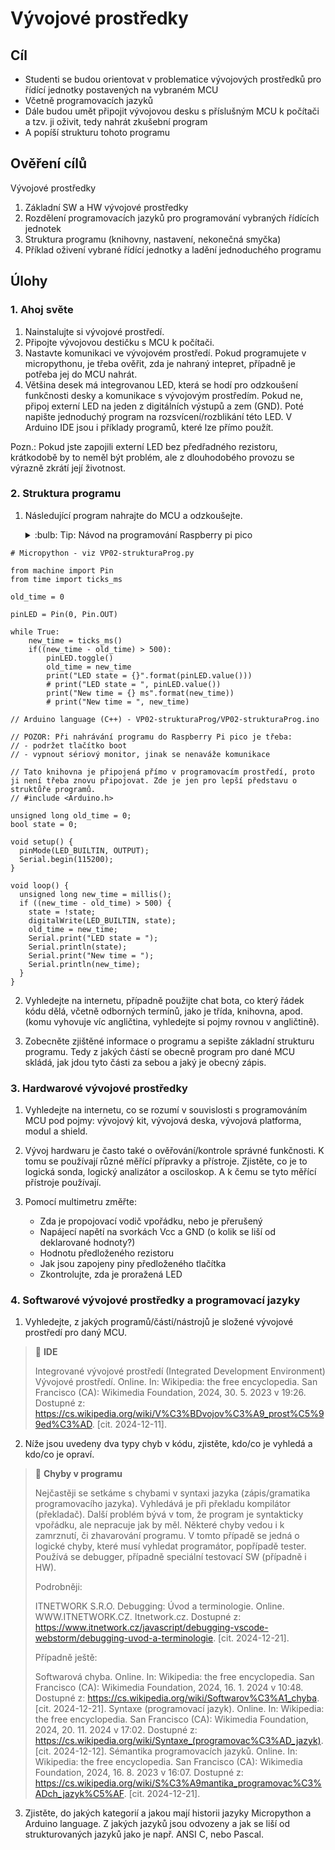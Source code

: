 [Co dodělat ]: #
[nic ]: #



# Vývojové prostředky

## Cíl

-	Studenti se budou orientovat v problematice vývojových prostředků pro řídící jednotky postavených na vybraném MCU
-   Včetně programovacích jazyků
-   Dále budou umět připojit vývojovou desku s příslušným MCU k počítači a tzv. ji oživit, tedy nahrát zkušební program
-   A popíší strukturu tohoto programu


## Ověření cílů

Vývojové prostředky

1. Základní SW a HW vývojové prostředky
2. Rozdělení programovacích jazyků pro programování vybraných řídících jednotek
3. Struktura programu (knihovny, nastavení, nekonečná smyčka)
4. Příklad oživení vybrané řídící jednotky a ladění jednoduchého programu


## Úlohy

### 1. Ahoj světe

1. Nainstalujte si vývojové prostředí.
2. Připojte vývojovou destičku s MCU k počítači.
3. Nastavte komunikaci ve vývojovém prostředí. Pokud programujete v micropythonu, je třeba ověřit, zda je nahraný intepret, případně je potřeba jej do MCU nahrát.
4. Většina desek má integrovanou LED, která se hodí pro odzkoušení funkčnosti desky a komunikace s vývojovým prostředím. Pokud ne, připoj externí LED na jeden z digitálních výstupů a zem (GND). Poté napište jednoduchý program na rozsvícení/rozblikání této LED. V Arduino IDE jsou i příklady programů, které lze přímo použít. 

Pozn.: Pokud jste zapojili externí LED bez předřadného rezistoru, krátkodobě by to neměl být problém, ale z dlouhodobého provozu se výrazně zkrátí její životnost. 


### 2. Struktura programu

1. Následující program nahrajte do MCU a odzkoušejte.

    <details>
        <summary> :bulb: Tip: Návod na programování Raspberry pi pico </summary>
            <p><b>v Arduino IDE 2.x.x </b></p>
            <p>Programming Raspberry Pi Pico with Arduino IDE (Pico W compatible). Online. RandomNerdTutorials.com. Dostupné z: https://randomnerdtutorials.com/programming-raspberry-pi-pico-w-arduino-ide/. [cit. 2024-12-22].</p>
            <p><b>v Thony </b></p>
            <p>Getting Started with Raspberry Pi Pico (and Pico W). Online. RandomNerdTutorials.com. Dostupné z: https://randomnerdtutorials.com/getting-started-raspberry-pi-pico-w/. [cit. 2024-12-22].</p>
            <p><b>ve VS Code </b></p>
            <p>Programming Raspberry Pi Pico with VS Code and MicroPython. Online. RandomNerdTutorials.com. Dostupné z: https://randomnerdtutorials.com/raspberry-pi-pico-vs-code-micropython/. [cit. 2024-12-22].</p>
    </details>


```
# Micropython - viz VP02-strukturaProg.py

from machine import Pin
from time import ticks_ms

old_time = 0

pinLED = Pin(0, Pin.OUT)

while True:
    new_time = ticks_ms()
    if((new_time - old_time) > 500):
        pinLED.toggle()
        old_time = new_time
        print("LED state = {}".format(pinLED.value()))
        # print("LED state = ", pinLED.value())
        print("New time = {} ms".format(new_time))
        # print("New time = ", new_time)
```


```
// Arduino language (C++) - VP02-strukturaProg/VP02-strukturaProg.ino

// POZOR: Při nahrávání programu do Raspberry Pi pico je třeba:
// - podržet tlačítko boot
// - vypnout sériový monitor, jinak se nenaváže komunikace

// Tato knihovna je připojená přímo v programovacím prostředí, proto ji není třeba znovu připojovat. Zde je jen pro lepší představu o struktůře programů.
// #include <Arduino.h>

unsigned long old_time = 0;
bool state = 0;

void setup() {
  pinMode(LED_BUILTIN, OUTPUT);
  Serial.begin(115200);
}

void loop() {
  unsigned long new_time = millis();
  if ((new_time - old_time) > 500) {
    state = !state;
    digitalWrite(LED_BUILTIN, state);
    old_time = new_time;
    Serial.print("LED state = ");
    Serial.println(state);
    Serial.print("New time = ");
    Serial.println(new_time);
  }
}
```


2. Vyhledejte na internetu, případně použijte chat bota, co který řádek kódu dělá, včetně odborných termínů, jako je třída, knihovna, apod. (komu vyhovuje víc angličtina, vyhledejte si pojmy rovnou v angličtině).

3. Zobecněte zjištěné informace o programu a sepište základní strukturu programu. Tedy z jakých částí se obecně program pro dané MCU skládá, jak jdou tyto části za sebou a jaký je obecný zápis.


### 3. Hardwarové vývojové prostředky

1. Vyhledejte na internetu, co se rozumí v souvislosti s programováním MCU pod pojmy: vývojový kit, vývojová deska, vývojová platforma, modul a shield.

2. Vývoj hardwaru je často také o ověřování/kontrole správné funkčnosti. K tomu se používají různé měřící přípravky a přístroje. Zjistěte, co je to logická sonda, logický analizátor a osciloskop. A k čemu se tyto měřící přístroje používají.

3. Pomocí multimetru změřte:
    - Zda je propojovací vodič vpořádku, nebo je přerušený
    - Napájecí napětí na svorkách Vcc a GND (o kolik se liší od deklarované hodnoty?)
    - Hodnotu předloženého rezistoru
    - Jak jsou zapojeny piny předloženého tlačítka
    - Zkontrolujte, zda je proražená LED


### 4. Softwarové vývojové prostředky a programovací jazyky

1. Vyhledejte, z jakých programů/částí/nástrojů je složené vývojové prostředí pro daný MCU.

> :key: **IDE**
>
> Integrované vývojové prostředí (Integrated Development Environment)
> Vývojové prostředí. Online. In: Wikipedia: the free encyclopedia. San Francisco (CA): Wikimedia Foundation, 2024, 30. 5. 2023 v 19:26. Dostupné z: https://cs.wikipedia.org/wiki/V%C3%BDvojov%C3%A9_prost%C5%99ed%C3%AD. [cit. 2024-12-11].

2. Níže jsou uvedeny dva typy chyb v kódu, zjistěte, kdo/co je vyhledá a kdo/co je opraví.

> :key: **Chyby v programu**
>
> Nejčastěji se setkáme s chybami v syntaxi jazyka (zápis/gramatika programovacího jazyka). Vyhledává je při překladu kompilátor (překladač).
> Další problém bývá v tom, že program je syntakticky vpořádku, ale nepracuje jak by měl. Některé chyby vedou i k zamrznutí, či zhavarování programu. V tomto případě se jedná o logické chyby, které musí vyhledat programátor, popřípadě tester. Používá se debugger, případně speciální testovací SW (případně i HW).
>
> Podrobněji:
>
> ITNETWORK S.R.O. Debugging: Úvod a terminologie. Online. WWW.ITNETWORK.CZ. Itnetwork.cz. Dostupné z: https://www.itnetwork.cz/javascript/debugging-vscode-webstorm/debugging-uvod-a-terminologie. [cit. 2024-12-21].
>
>
> Případně ještě:
>
> Softwarová chyba. Online. In: Wikipedia: the free encyclopedia. San Francisco (CA): Wikimedia Foundation, 2024, 16. 1. 2024 v 10:48. Dostupné z: https://cs.wikipedia.org/wiki/Softwarov%C3%A1_chyba. [cit. 2024-12-21].
> Syntaxe (programovací jazyk). Online. In: Wikipedia: the free encyclopedia. San Francisco (CA): Wikimedia Foundation, 2024, 20. 11. 2024 v 17:02. Dostupné z: https://cs.wikipedia.org/wiki/Syntaxe_(programovac%C3%AD_jazyk). [cit. 2024-12-12].
> Sémantika programovacích jazyků. Online. In: Wikipedia: the free encyclopedia. San Francisco (CA): Wikimedia Foundation, 2024, 16. 8. 2023 v 16:07. Dostupné z: https://cs.wikipedia.org/wiki/S%C3%A9mantika_programovac%C3%ADch_jazyk%C5%AF. [cit. 2024-12-21].


3. Zjistěte, do jakých kategorií a jakou mají historii jazyky Micropython a Arduino language. Z jakých jazyků jsou odvozeny a jak se liší od strukturovaných jazyků jako je např. ANSI C, nebo Pascal.
